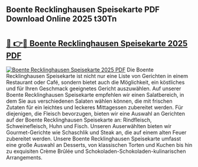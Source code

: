 ## Boente Recklinghausen Speisekarte PDF Download Online 2025 t30Tn

# <h2><a href="http://gc7z6o.nevu.top/?p=Boente+Recklinghausen+Speisekarte">🔗 👉🔴 Boente Recklinghausen Speisekarte 2025 PDF</a></h2>

[![Boente Recklinghausen Speisekarte 2025 PDF](https://i.imgur.com/dBaPXMq.png)](http://gc7z6o.nevu.top/?p=Boente+Recklinghausen+Speisekarte)
Die Boente Recklinghausen Speisekarte ist nicht nur eine Liste von Gerichten in einem Restaurant oder Café, sondern bietet auch die Möglichkeit, ein köstliches und für Ihren Geschmack geeignetes Gericht auszuwählen. Auf unserer Boente Recklinghausen Speisekarte empfehlen wir einen Salatbereich, in dem Sie aus verschiedenen Salaten wählen können, die mit frischen Zutaten für ein leichtes und leckeres Mittagessen zubereitet werden. Für diejenigen, die Fleisch bevorzugen, bieten wir eine Auswahl an Gerichten auf der Boente Recklinghausen Speisekarte an: Rindfleisch, Schweinefleisch, Huhn und Fisch. Unseren Auserwählten bieten wir Gourmet-Gerichte wie Schaschlik und Steak an, die auf einem alten Feuer zubereitet werden. Unsere Boente Recklinghausen Speisekarte umfasst eine große Auswahl an Desserts, von klassischen Torten und Kuchen bis hin zu exquisiten Crème Brûlée und Schokoladen-Schokoladen-kulinarischen Arrangements.
